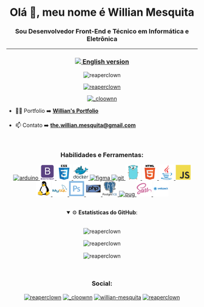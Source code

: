 <h1 align="center">Olá 👋, meu nome é Willian Mesquita</h1>
<h3 align="center">Sou Desenvolvedor Front-End e Técnico em Informática e Eletrônica</h3>

---

<div align="center">
  <h3><a href="https://github.com/ReaperClown/ReaperClown/blob/main/README-en.md">
    <img src="https://www.countryflags.io/us/flat/24.png">
   English version 
    </a></h3>
</div>

<p align="center"> <img src="https://komarev.com/ghpvc/?username=reaperclown&label=Profile%20views&color=0e75b6&style=flat" alt="reaperclown" /> </p>

<p align="center"> <a href="https://github.com/ryo-ma/github-profile-trophy"><img src="https://github-profile-trophy.vercel.app/?username=reaperclown" alt="reaperclown" /></a> </p>

<p align="center"> <a href="https://twitter.com/_cloownn" target="blank"><img src="https://img.shields.io/twitter/follow/_cloownn?logo=twitter&style=for-the-badge" alt="_cloownn" /></a> </p>

- 👨‍💻 Portfolio  ➡️  [**Willian's Portfolio**](https://willian-mesquita.vercel.app/)

- 📫 Contato    ➡️  **the.willian.mesquita@gmail.com**

<br>

<h3 align="center"><b>Habilidades e Ferramentas:</b></h3>
<p align="center"> <a href="https://www.arduino.cc/" target="_blank"> <img src="https://cdn.worldvectorlogo.com/logos/arduino-1.svg" alt="arduino" width="40" height="40"/> </a> <a href="https://getbootstrap.com" target="_blank"> <img src="https://raw.githubusercontent.com/devicons/devicon/master/icons/bootstrap/bootstrap-plain-wordmark.svg" alt="bootstrap" width="40" height="40"/> </a> <a href="https://www.w3schools.com/css/" target="_blank"> <img src="https://raw.githubusercontent.com/devicons/devicon/master/icons/css3/css3-original-wordmark.svg" alt="css3" width="40" height="40"/> </a> <a href="https://www.docker.com/" target="_blank"> <img src="https://raw.githubusercontent.com/devicons/devicon/master/icons/docker/docker-original-wordmark.svg" alt="docker" width="40" height="40"/> </a> <a href="https://www.figma.com/" target="_blank"> <img src="https://www.vectorlogo.zone/logos/figma/figma-icon.svg" alt="figma" width="40" height="40"/> </a> <a href="https://git-scm.com/" target="_blank"> <img src="https://www.vectorlogo.zone/logos/git-scm/git-scm-icon.svg" alt="git" width="40" height="40"/> </a> <a href="https://golang.org" target="_blank"> <img src="https://raw.githubusercontent.com/devicons/devicon/master/icons/go/go-original.svg" alt="go" width="40" height="40"/> </a> <a href="https://www.w3.org/html/" target="_blank"> <img src="https://raw.githubusercontent.com/devicons/devicon/master/icons/html5/html5-original-wordmark.svg" alt="html5" width="40" height="40"/> </a> <a href="https://www.java.com" target="_blank"> <img src="https://raw.githubusercontent.com/devicons/devicon/master/icons/java/java-original.svg" alt="java" width="40" height="40"/> </a> <a href="https://developer.mozilla.org/en-US/docs/Web/JavaScript" target="_blank"> <img src="https://raw.githubusercontent.com/devicons/devicon/master/icons/javascript/javascript-original.svg" alt="javascript" width="40" height="40"/> </a> <a href="https://www.linux.org/" target="_blank"> <img src="https://raw.githubusercontent.com/devicons/devicon/master/icons/linux/linux-original.svg" alt="linux" width="40" height="40"/> </a> <a href="https://www.mysql.com/" target="_blank"> <img src="https://raw.githubusercontent.com/devicons/devicon/master/icons/mysql/mysql-original-wordmark.svg" alt="mysql" width="40" height="40"/> </a> <a href="https://www.photoshop.com/en" target="_blank"> <img src="https://raw.githubusercontent.com/devicons/devicon/master/icons/photoshop/photoshop-line.svg" alt="photoshop" width="40" height="40"/> </a> <a href="https://www.php.net" target="_blank"> <img src="https://raw.githubusercontent.com/devicons/devicon/master/icons/php/php-original.svg" alt="php" width="40" height="40"/> </a> <a href="https://www.postgresql.org" target="_blank"> <img src="https://raw.githubusercontent.com/devicons/devicon/master/icons/postgresql/postgresql-original-wordmark.svg" alt="postgresql" width="40" height="40"/> </a> <a href="https://pugjs.org" target="_blank"> <img src="https://cdn.worldvectorlogo.com/logos/pug.svg" alt="pug" width="40" height="40"/> </a> <a href="https://sass-lang.com" target="_blank"> <img src="https://raw.githubusercontent.com/devicons/devicon/master/icons/sass/sass-original.svg" alt="sass" width="40" height="40"/> </a> <a href="https://webpack.js.org" target="_blank"> <img src="https://raw.githubusercontent.com/devicons/devicon/d00d0969292a6569d45b06d3f350f463a0107b0d/icons/webpack/webpack-original-wordmark.svg" alt="webpack" width="40" height="40"/> </a> </p>

<br>

<details open align="center">
  <br>
    <summary>⚙ <b>Estatísticas do GitHub</b>: </summary>
<p align="center"><img align="center" src="https://github-readme-stats.vercel.app/api/top-langs?username=reaperclown&show_icons=true&locale=pt-br&layout=compact&theme=midnight-purple" alt="reaperclown" width="495" /></p>

<p align="center"><img align="center" src="https://github-readme-stats.vercel.app/api?username=reaperclown&show_icons=true&locale=pt-br&theme=midnight-purple" alt="reaperclown" /></p>

<p align="center"><img align="center" src="https://github-readme-streak-stats.herokuapp.com/?user=reaperclown&theme=midnight-purple" alt="reaperclown" /></p>
</details>

<br>

<h3 align="center">Social:</h3>
<p align="center">
<a href="https://codepen.io/reaperclown" target="blank"><img align="center" src="https://raw.githubusercontent.com/rahuldkjain/github-profile-readme-generator/master/src/images/icons/Social/codepen.svg" alt="reaperclown" height="30" width="40" /></a>
<a href="https://twitter.com/_cloownn" target="blank"><img align="center" src="https://raw.githubusercontent.com/rahuldkjain/github-profile-readme-generator/master/src/images/icons/Social/twitter.svg" alt="_cloownn" height="30" width="40" /></a>
<a href="https://linkedin.com/in/willian-mesquita" target="blank"><img align="center" src="https://raw.githubusercontent.com/rahuldkjain/github-profile-readme-generator/master/src/images/icons/Social/linked-in-alt.svg" alt="willian-mesquita" height="30" width="40" /></a>
<a href="https://instagram.com/reaperclown" target="blank"><img align="center" src="https://raw.githubusercontent.com/rahuldkjain/github-profile-readme-generator/master/src/images/icons/Social/instagram.svg" alt="reaperclown" height="30" width="40" /></a>
</p>
